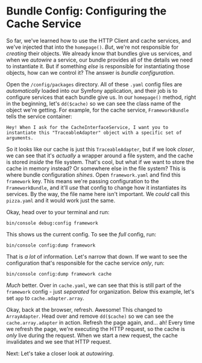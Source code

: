 # Bundle Config: Configuring the Cache Service

So far, we've learned how to use the HTTP Client and cache services, and we've injected that into the `homepage()`. *But*, we're not responsible for *creating* their objects. We already know that bundles give us services, and when we *autowire* a service, our bundle provides all of the details we need to instantiate it. But if something *else* is responsible for instantiating those objects, how can we control it? The answer is *bundle configuration*.

Open the `/config/packages` directory. All of these `.yaml` config files are *automatically* loaded into our Symfony application, and their job is to configure services that each bundle give us. In our `homepage()` method, right in the beginning, let's `dd($cache)` so we can see the class name of the object we're getting. For example, for the cache service, `FrameworkBundle` tells the service container:

`Hey! When I ask for the CacheInterfaceService, I
want you to instantiate this "TraceableAdapter"
object with a specific set of arguments.`

So it looks like our cache is just this `TraceableAdapter`, but if we look *closer*, we can see that it's *actually* a wrapper around a file system, and the cache is stored *inside* the file system. That's cool, but what if we want to store the cache in memory instead? Or somewhere else in the file system? This is where bundle configuration *shines*. Open `framework.yaml` and find this `framework` key. This means we're passing configuration to the `FrameworkBundle`, and it'll *use* that config to change how it instantiates its services. By the way, the file name here isn't important. We *could* call this `pizza.yaml` and it would work just the same.

Okay, head over to your terminal and run:

```terminal
bin/console debug:config framework
```

This shows us the current config. To see the *full* config, run:

```terminal
bin/console config:dump framework
```

That is *a lot* of information. Let's narrow that down. If we want to see the configuration that's responsible for the cache service *only*, run:

```terminal
bin/console config:dump framework cache
```

*Much* better. Over in `cache.yaml`, we can see that this is still part of the `framework` config - just *separated* for organization. Below this example, let's set `app` to `cache.adapter.array`.

Okay, back at the browser, refresh. Awesome! This changed to `ArrayAdapter`. Head over and remove `dd($cache)` so we can see the `cache.array.adapter` in action. Refresh the page again, and... ah! Every time we refresh the page, we're executing the HTTP request, so the cache is *only* live during the request. When we start a new request, the cache invalidates and we see that HTTP request.

Next: Let's take a closer look at *autowiring*.
